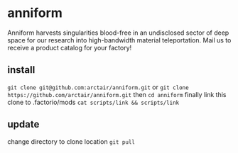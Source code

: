 # anniform
Anniform harvests singularities blood-free in an undisclosed sector of deep space for our research into high-bandwidth
material teleportation. Mail us to receive a product catalog for your factory! 
## install
```git clone git@github.com:arctair/anniform.git```
or
```git clone https://github.com/arctair/anniform.git```
then
```cd anniform```
finally link this clone to .factorio/mods
```cat scripts/link && scripts/link```
## update
change directory to clone location
```git pull```